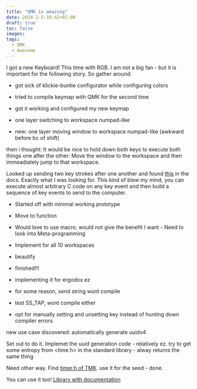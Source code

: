 ```yaml
---
title: "QMK is amazing"
date: 2024-2-5:10:42+02:00
draft: true
toc: false
images:
tags:
  - QMK
  - Awesome
---
```


I got a new Keyboard!
This time with RGB.
I am not a big fan - but it is important for the following story.
So gather around.


- got sick of klickie-buntie configurator while configuring colors
- tried to compile keymap with QMK for the second time
- got it working and configured my new keymap

- one layer switching to workspace numpad-like
- new: one layer moving window to workspace numpad-like (awkward before bc of shift)

then i thought:
It would be nice to hold down both keys to execute both things one after the other:
Move the window to the workspace and then immeadiately jump to that workspace.

Looked up sending two key strokes after one another and found [this](https://github.com/qmk/qmk_firmware/blob/master/docs/feature_macros.md#using-macros-in-c-keymaps) in the docs.
Exactly what I was looking for.
This kind of blew my mind, you can execute almost arbitrary C code on any key event and then build a sequence of key events to send to the computer.

- Started off with minimal working prototype
- Move to function
- Would love to use macro, would not give the benefit I want - Need to look into Meta-programming
- Implement for all 10 workspaces
- beautify
- finished!!!


- implementing it for ergodox ez
- for some reason, send string wont compile
- test SS_TAP, wont compile either
- opt for manually setting and unsetting key instead of hunting down compiler errors


new use case discovered:
automatically generate uuidv4

Set out to do it.
Implemet the uuid generation code - relatively ez.
try to get some entropy from <time.h> in the standard library - alway returns the same thing

Need other way.
Find [timer.h of TMK](https://github.com/tmk/tmk_keyboard/blob/master/tmk_core/common/timer.h).
use it for the seed - done.

You can use it too!
[Library with documentation](https://github.com/cloudsftp/qmk-uuid)

